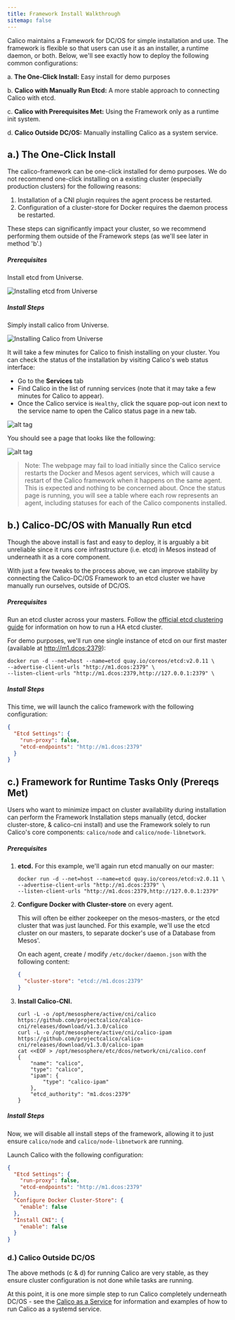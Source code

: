 ```yaml
---
title: Framework Install Walkthrough
sitemap: false 
---
```


Calico maintains a Framework for DC/OS for simple installation and use.
The framework is flexible so that users can use it as an installer,
a runtime daemon, or both. Below, we'll see exactly how to deploy the following
common configurations:

a. **The One-Click Install:** Easy install for demo purposes

b. **Calico with Manually Run Etcd:** A more stable approach to connecting Calico with etcd.

c. **Calico with Prerequisites Met:** Using the Framework only as a runtime init system.

d. **Calico Outside DC/OS:** Manually installing Calico as a system service.

## a.) The One-Click Install

The calico-framework can be one-click installed for demo purposes. We do not
recommend one-click installing on a existing cluster (especially production
clusters) for the following reasons:

1. Installation of a CNI plugin requires the agent process be restarted.
2. Configuration of a cluster-store for Docker requires the daemon process be restarted.

These steps can significantly impact your cluster, so we recommend
performing them outside of the Framework steps (as we'll see later in method 'b'.)

##### Prerequisites

Install etcd from Universe.

![Installing etcd from Universe]({{site.baseurl}}/images/dcos-install-etcd.gif)

##### Install Steps

Simply install calico from Universe.

![Installing Calico from Universe]({{site.baseurl}}/images/dcos-install-calico.gif)

It will take a few minutes for Calico to finish
installing on your cluster. You can check the status of the installation by
visiting Calico's web status interface:

 - Go to the **Services** tab
 - Find Calico in the list of running services
   (note that it may take a few minutes for Calico
    to appear).
 - Once the Calico service is `Healthy`, click the
   square pop-out icon next to the service name to
   open the Calico status page in a new tab.

![alt tag]({{site.baseurl}}/images/mesos/dcos-calico-open-status.png)

You should see a page that looks like the following:

![alt tag]({{site.baseurl}}/images/mesos/dcos-calico-status.png)

>Note: The webpage may fail to load initially since the Calico
service restarts the Docker and Mesos agent services, which
will cause a restart of the Calico framework when it happens
on the same agent. This is expected and nothing to be
concerned about. Once the status page is running, you will see a
table where each row represents an agent, including statuses
for each of the Calico components installed.

## b.) Calico-DC/OS with Manually Run etcd

Though the above install is fast and easy to deploy, it is arguably a bit
unreliable since it runs core infrastructure (i.e. etcd) in Mesos instead of
underneath it as a core component.

With just a few tweaks to the process above, we can improve stability by connecting
the Calico-DC/OS Framework to an etcd cluster we have manually run ourselves,
outside of DC/OS.

##### Prerequisites

Run an etcd cluster across your masters. Follow the
[official etcd clustering guide](https://coreos.com/etcd/docs/latest/clustering.html#static)
for information on how to run a HA etcd cluster.

For demo purposes, we'll run one single instance of etcd on our first master
(available at http://m1.dcos:2379):

```shell
docker run -d --net=host --name=etcd quay.io/coreos/etcd:v2.0.11 \
--advertise-client-urls "http://m1.dcos:2379" \
--listen-client-urls "http://m1.dcos:2379,http://127.0.0.1:2379" \
```

##### Install Steps

This time, we will launch the calico framework with the following configuration:

```json
{
  "Etcd Settings": {
    "run-proxy": false,
    "etcd-endpoints": "http://m1.dcos:2379"
  }
}
```

## c.) Framework for Runtime Tasks Only (Prereqs Met)

Users who want to minimize impact on cluster availability during installation
can perform the Framework Installation steps manually (etcd, docker cluster-store,
& calico-cni install) and use the Framework solely to run Calico's core components:
`calico/node` and `calico/node-libnetwork`.

##### Prerequisites

1. **etcd.** For this example, we'll again run etcd manually on our master:

   ```shell
   docker run -d --net=host --name=etcd quay.io/coreos/etcd:v2.0.11 \
   --advertise-client-urls "http://m1.dcos:2379" \
   --listen-client-urls "http://m1.dcos:2379,http://127.0.0.1:2379"
   ```

2. **Configure Docker with Cluster-store** on every agent.

   This will often be either zookeeper on the mesos-masters, or the etcd cluster
   that was just launched.
   For this example, we'll use the etcd cluster on our masters, to separate
   docker's use of a Database from Mesos'.

   On each agent, create / modify `/etc/docker/daemon.json` with the following content:

   ```json
   {
     "cluster-store": "etcd://m1.dcos:2379"
   }
   ```


3. **Install Calico-CNI.**

   ```shell
   curl -L -o /opt/mesosphere/active/cni/calico  https://github.com/projectcalico/calico-cni/releases/download/v1.3.0/calico
   curl -L -o /opt/mesosphere/active/cni/calico-ipam https://github.com/projectcalico/calico-cni/releases/download/v1.3.0/calico-ipam
   cat <<EOF > /opt/mesosphere/etc/dcos/network/cni/calico.conf
   {
       "name": "calico",
       "type": "calico",
       "ipam": {
           "type": "calico-ipam"
       },
       "etcd_authority": "m1.dcos:2379"
   }
   ```

##### Install Steps

Now, we will disable all install steps of the framework, allowing it to just
ensure `calico/node` and `calico/node-libnetwork` are running.

Launch Calico with the following configuration:

```json
{
  "Etcd Settings": {
    "run-proxy": false,
    "etcd-endpoints": "http://m1.dcos:2379"
  },
  "Configure Docker Cluster-Store": {
    "enable": false
  },
  "Install CNI": {
    "enable": false
  }
}
```

### d.) Calico Outside DC/OS

The above methods (c & d) for running Calico are very stable, as they ensure
cluster configuration is not done while tasks are running.

At this point, it is one more simple step to run Calico completely underneath DC/OS -
see the [Calico as a Service]({{site.baseurl}}/{{page.version}}/usage/configuration/as-service)
for information and examples of how to run Calico as a systemd service.
